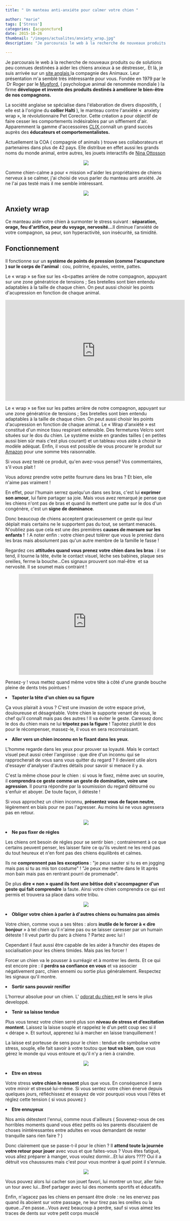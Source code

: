 ```yaml
---
title: " Un manteau anti-anxiéte pour calmer votre chien "

author: "marie"
tags: ['Stress']
categories: [acuponcture]
date: 2015-10-26
thumbnail: "/images/actualites/anxiety_wrap.jpg"
description: "Je parcourais le web à la recherche de nouveaux produits ou de solutions peu connues destinées à aider les chiens anxieux à se déstresser,. Et là, je suis arrivée sur un site anglais, la Compagnie des Animaux. Leur présentation m'a semblé très interessante pour vous . "

---
```



Je parcourais le web à la recherche de nouveaux produits ou de solutions peu connues destinées à aider les chiens anxieux à se déstresser,. Et là, je suis arrivée sur un <a  href=" http://companyofanimals.co.uk/" target="blank"> site anglais </a> la compagnie des Animaux. Leur présentation m'a semblé très intéressante pour vous.
Fondée en 1979 par le  Dr Roger par le <a href="http://companyofanimals.co.uk/news-media/news/dr-roger-mugford-receives-petquip-lifetime-achievement-award-pats" target="blank"> Mugford,</a> ( psychologue animal de renommée mondiale ) la firme  <b>développe et invente des produits destinés à améliorer le bien-être de nos compagnons.</b>

La société anglaise se spécialise dans l'élaboration de divers dispositifs, ( elle est à l'origine du <b>collier Halti</b> ), le manteau contre l'anxiété «  anxiety wrap », le révolutionnaire Pet Corector. Cette création a pour objectif de faire cesser les comportements indésirables par un sifflement d'air. Apparemment la gamme d'accessoires <a href ="http://companyofanimals.co.uk/brands/clix-training" target="blank" > CLIX </a> connaît un grand succès auprès des <b> éducateurs et comportementalistes.</b>


Actuellement la COA ( compagnie of animals ) trouve ses collaborateurs et partenaires dans plus de 42 pays. Elle distribue en effet aussi les grands noms du monde animal, entre autres, les jouets interactifs de <a href="http://www.nina-ottosson.com/fr/a-propos-de-nous/nina-ottosson-story/" target="blank"> Nina Ottosson </a>







<p align="center"><img src= "/images/actualites/jouets_interactifs.jpg"></p>


Comme chien-calme a pour « mission »d'aider les propriétaires de chiens nerveux à se calmer, j'ai choisi de vous parler du manteau anti anxiété. Je ne l'ai pas testé mais il me semble intéressant.

<p align="center"><img src= "/images/actualites/anxiety_wrap.jpg"></p>




## Anxiety wrap ##


Ce manteau aide votre chien à surmonter le stress suivant : <b>séparation, orage, feu d'artifice, peur du voyage, nervosité...</b>Il diminue l'anxiété de votre compagnon, sa peur, son hyperactivité, son insécurité, sa timidité.

## Fonctionnement ##
Il fonctionne sur un <b>système de points de pression (comme l'acupuncture ) sur le corps de l'animal</b> : cou, poitrine, épaules, ventre, pattes.

Le « wrap » se fixe sur les <b<pattes arrière de notre compagnon, appuyant sur une zone génératrice de tensions</b> ; Ses bretelles sont bien entendu adaptables à la taille de chaque chien. On peut aussi choisir les points d'acupression en fonction de chaque animal.

<p align="center"><iframe width="560" height="315" src="https://www.youtube.com/embed/YqDVLSCQxRM" frameborder="0" allowfullscreen></iframe></p>

Le « wrap » se fixe sur les pattes arrière de notre compagnon, appuyant sur une zone génératrice de tensions ; Ses bretelles sont bien entendu adaptables à la taille de chaque chien. On peut aussi choisir les points d'acupression en fonction de chaque animal.
Le « Wrap d'anxiété » est constitué d'un mince tissu respirant extensible. Des fermetures Velcro sont situées  sur le dos du chien.
Le systéme existe en grandes tailles ( en petites aussi bien sûr mais c'est plus courant) et un tableau vous aide à choisir le modèle adéquat.
Enfin, il vous est possible de vous procurer le produit sur <a href="http://www.amazon.co.uk/Anxiety-Wrap-AW04/dp/B00LJ313S0/ref=sr_1_1?s=pet-supplies&ie=UTF8&qid=1415725116&sr=1-1&keywords=Anxiety+Wrap" target="blank"> Amazon</a>  pour une somme très raisonnable.

Si vous avez testé ce produit, qu'en avez-vous pensé? Vos commentaires, s'il vous plait !

Vous adorez prendre votre petite fourrure dans les bras ? Et bien, elle n'aime pas vraiment !

En effet, pour l'humain serrez quelqu'un dans ses bras, c'est lui <b>exprimer son amour</b>, lui faire partager sa joie. Mais vous avez remarqué je pense que les chiens n'ont pas de bras et quand ils mettent une patte sur le dos d'un congénère, c'est un <b>signe de dominance</b>.

Donc beaucoup de chiens acceptent gracieusement ce geste qui leur déplait mais certains ne le supportent pas du tout, se sentant menacés. N'oubliez pas que cela est une des premières <b>causes de morsure sur les enfants ! </b>  ! A noter enfin : votre chien peut tolérer que vous le preniez dans les bras mais absolument pas qu'un autre membre de la famille le fasse !

Regardez ces <b>attitudes quand vous prenez votre chien dans les bras</b> : il se tend, il tourne la tête, évite le contact visuel, léche ses babines, plaque ses oreilles, ferme la bouche...Ces signaux prouvent son mal-être  et sa nervosité. Il se soumet mais contraint !</li>

<p align= "center"><iframe width="420" height="315" src="https://www.youtube.com/embed/MLcjCSa2gZY" frameborder="0" allowfullscreen></iframe></p>


Pensez-y ! vous mettez quand même votre tête à côté d'une grande bouche pleine de dents très pointues !

<li><b>Tapoter la tête d'un chien ou sa figure</b>

Ça vous plairait à vous ? C'est une invasion de votre espace privé, douloureuse et désagréable. Votre chien le supporte venant de vous, le chef qu'il connaît mais pas des autres ! Il va éviter le geste.
Caressez donc le dos du chien mais ne lui <b>tripotez pas la figure</b> ! Tapotez plutôt le dos pour le récompenser, massez-le, il vous en sera reconnaissant.</li>

<li><b>Aller vers un chien inconnu en le fixant dans les yeux</b>.

L'homme regarde dans les yeux pour prouver sa loyauté. Mais le contact visuel peut aussi créer l'angoisse : que dire d'un inconnu qui se rapprocherait de vous sans vous quitter du regard ? Il devient utile alors d'essayer d'analyser d'autres détails pour savoir si menace il y a.

C'est la même chose pour le chien : si vous le fixez, même avec un sourire, il <b>comprendra ce geste comme un geste de domination, voire une agression</b>. Il pourra répondre par la soumission du regard détourné ou s'enfuir et aboyer. De toute façon, il déteste !

Si vous approchez un chien inconnu, <b>présentez vous de façon neutre</b>, légèrement en biais pour ne pas l'agresser. Au moins lui ne vous agressera pas en retour.</li>

<p align= "center"><img src= "/images/actualites/fixer-chien.JPG"</p>

<li><b>Ne pas fixer de régles</b>

Les chiens ont besoin de régles pour se sentir bien ; contrairement à ce que certains peuvent penser, les laisser faire ce qu'ils veulent ne les rend pas du tout heureux et n'en font pas des chiens équilibrés et calmes.

Ils ne <b>comprennent pas les exceptions</b> : "je peux sauter si tu es en jogging mais pas si tu as mis ton costume" ! "Je peux me mettre dans le lit après mon bain mais pas en rentrant pourri de promenade".

De plus <b>dire « non » quand ils font une bêtise doit s'accompagner d'un geste qui fait comprendre</b> la faute. Ainsi votre chien comprendra ce qui est permis et trouvera sa place dans votre tribu.</li>


<p align= "center"><img src= "/images/actualites/gestuelle-chien.jpg"</p>

<li><b> Obliger votre chien à parler à d'autres chiens ou humains pas aimés</b>

Votre chien, comme vous a ses têtes : alors <b>inutile de le forcer à « dire bonjour</b> » à tel chien qu'il n'aime pas ou se laisser caresser par un humain déteste ! Il veut partir du parc à chiens ? Partez avec lui !

Cependant il faut aussi être capable de les aider à franchir des étapes de socialisation pour les chiens timides. Mais pas les forcer !

Forcer un chien va le pousser à surréagir et à montrer les dents. Et ce qui est encore pire : il <b>perdra sa confiance en vous</b> et va associer négativement parc, chien ennemi ou sortie plus généralement. Respectez les signaux qu'il montre.</li>

<li><b> Sortir sans pouvoir renifler </b>

L’horreur absolue pour un chien. L' <a href="http:/www.chien-calme.com/actualites/Chien-et-odorat/" target="_blank"> odorat du chien </a> est le sens le plus developpé.</li>

<li><b> Tenir sa laisse tendue </b>

Plus vous tenez votre chien serré plus son <b>niveau de stress et d’excitation montent</b>. Laissez la laisse souple et rappelez le d'un petit coup sec si il « dérape ». Et surtout, apprenez lui à marcher en laisse tranquillement !

La laisse est porteuse de sens pour le chien : tendue elle symbolise votre stress, souple, elle fait savoir à votre toutou que <b>tout va bien</b>, que vous gérez le monde qui vous entoure et qu'il n'y a rien à craindre. </li>

<p align= "center"><img src= "/images/actualites/chienlaisse.jpg"</p>
<li><b> Etre en stress</b>

Votre stress <b>votre chien le ressent</b> plus que vous. En conséquence il sera votre miroir et stressé lui-même. Si vous sentez votre chien énervé depuis quelques jours, réfléchissez et essayez de voir pourquoi vous vous l'êtes et réglez cette tension ( si vous pouvez )
</li>
<li> <b> Etre ennuyeux </b>

Nos amis détestent l'ennui, comme nous d'ailleurs ( Souvenez-vous de ces horribles moments quand vous étiez petits où les parents discutaient de choses inintéressantes entre adultes en vous demandant de rester tranquille sans rien faire ? )

Donc clairement que se passe-t-il pour le chien ? Il <b>attend toute la journée votre retour pour jouer</b> avec vous et que faites-vous ? Vous êtes fatigué, vous allez préparer à manger, vous voulez dormir...Et lui alors ???? Oui il a détruit vos chaussures mais c'est pour vous montrer à quel point il s'ennuie.

<p align= "center"><img src= "/images/actualites/boreddog.jpg"</p>


Vous pouvez alors lui cacher son jouet favori, lui montrer un tour, aller faire un tour avec lui...Bref partager avec lui des moments sportifs et éducatifs.

Enfin, n'agacez pas les chiens en pensant être drole : ne les enervez pas quand ils aboient sur votre passage, ne leur tirez pas les oreilles ou la queue..J'en passe...Vous avez beaucoup à perdre, sauf si vous aimez les traces de dents sur votre petit corps musclé











